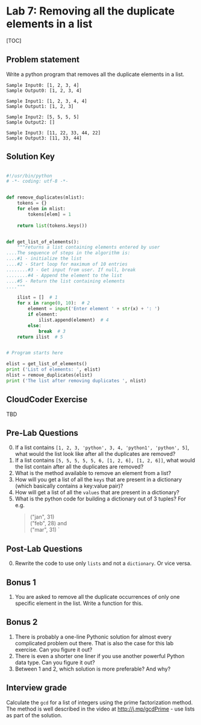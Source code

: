 
# Lab 7: Removing  all the duplicate elements in a list

[TOC]

## Problem statement 

Write a python program that removes all the duplicate elements in a list. 

	Sample Input0: [1, 2, 3, 4]
	Sample Output0: [1, 2, 3, 4]

	Sample Input1: [1, 2, 3, 4, 4]
	Sample Output1: [1, 2, 3]

	Sample Input2: [5, 5, 5, 5]
	Sample Output2: []

	Sample Input3: [11, 22, 33, 44, 22]
	Sample Output3: [11, 33, 44]


## Solution Key

```python 

#!/usr/bin/python
# -*- coding: utf-8 -*-


def remove_duplicates(mlist):
	tokens = {}
	for elem in mlist: 
		tokens[elem] = 1 
		
	return list(tokens.keys())


def get_list_of_elements():
    """returns a list containing elements entered by user
....The sequence of steps in the algorithm is:
....#1 - initialize the list
....#2 - Start loop for maximum of 10 entries
........#3 - Get input from user. If null, break
........#4 - Append the element to the list
....#5 - Return the list containing elements
...."""

    ilist = []  # 1
    for x in range(0, 10):  # 2
        element = input('Enter element ' + str(x) + ': ')
        if element:
            ilist.append(element)  # 4
        else:
            break  # 3
    return ilist  # 5


# Program starts here

elist = get_list_of_elements()
print ('List of elements: ', elist)
nlist = remove_duplicates(elist)
print ('The list after removing duplicates ', nlist)


```


## CloudCoder Exercise 

TBD 

## Pre-Lab Questions 

0. If a list contains `[1, 2, 3, 'python', 3, 4, 'python1', 'python', 5]`, what would the list look like after all the duplicates are removed? 
1. If a list contains `[5, 5, 5, 5, 5, 6, [1, 2, 6], [1, 2, 6]]`, what would the list contain after all the duplicates are removed? 
2. What is the method available to remove an element from a list? 
3. How will you get a list of all the `keys` that are present in a dictionary (which basically contains a key:value pair)? 
4. How will get a list of all the `values` that are present in a dictionary? 
5. What is the python code for building a dictionary out of 3 tuples? For e.g. 
	> ("jan", 31)  
	> ("feb", 28) and  
	> ("mar", 31) `  





## Post-Lab Questions 

0. Rewrite the code to use only `lists` and not a `dictionary`. Or vice versa. 

## Bonus 1 

1. You are asked to remove all the duplicate occurrences of only one specific element in the list. Write a function for this. 

## Bonus 2 

1. There is probably a one-line Pythonic solution for almost every complicated problem out there. That is also the case for this lab exercise. Can you figure it out? 
2. There is even a shorter one liner if you use another powerful Python data type. Can you figure it out? 
3. Between 1 and 2, which solution is more preferable? And why? 


## Interview grade

Calculate the `gcd` for a list of integers using the prime factorization method. The method is well described in the video at http://j.mp/gcdPrime - use lists as part of the solution. 

